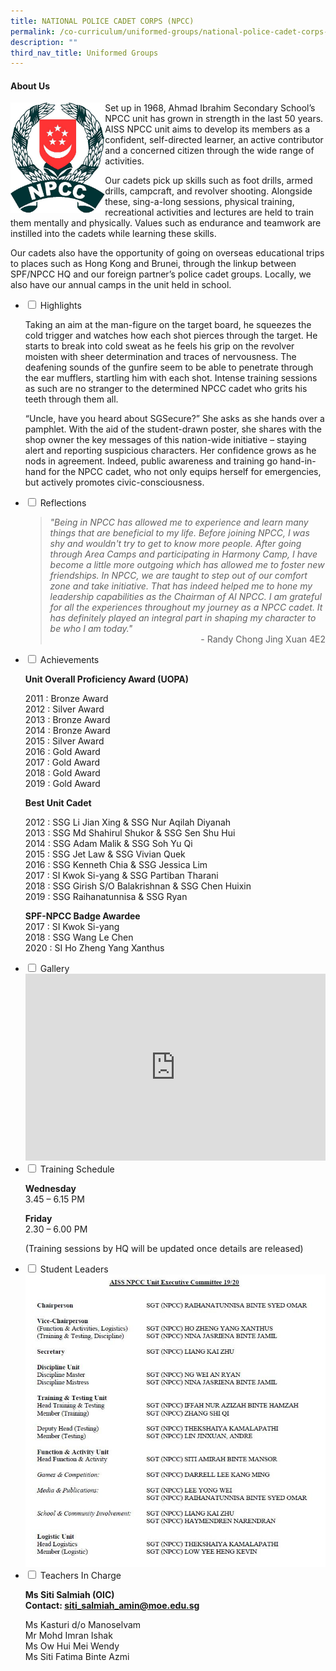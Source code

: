```yaml
---
title: NATIONAL POLICE CADET CORPS (NPCC)
permalink: /co-curriculum/uniformed-groups/national-police-cadet-corps-npcc/
description: ""
third_nav_title: Uniformed Groups
---
```


<h4><strong>About Us</strong></h4>
<img style="width: 30%;" src="/images/logo.png" align = "left"/>
<p>Set up in 1968, Ahmad Ibrahim Secondary School&rsquo;s NPCC unit has grown in strength in the last 50 years. AISS NPCC unit aims to develop its members as a confident, self-directed learner, an active contributor and a concerned citizen through the wide range of activities.</p>
<p>Our cadets pick up skills such as foot drills, armed drills, campcraft, and revolver shooting. Alongside these, sing-a-long sessions, physical training, recreational activities and lectures are held to train them mentally and physically. Values such as endurance and teamwork are instilled into the cadets while learning these skills.&nbsp;</p>
<p>Our cadets also have the opportunity of going on overseas educational trips to places such as Hong Kong and Brunei, through the linkup between SPF/NPCC HQ and our foreign partner&rsquo;s police cadet groups. Locally, we also have our annual camps in the unit held in school.</p>
<ul class="jekyllcodex_accordion">
<li><input id="accordion1" type="checkbox" /> <label for="accordion1">Highlights</label>
<div>
<p>Taking an aim at the man-figure on the target board, he squeezes the cold trigger and watches how each shot pierces through the target. He starts to break into cold sweat as he feels his grip on the revolver moisten with sheer determination and traces of nervousness. The deafening sounds of the gunfire seem to be able to penetrate through the ear mufflers, startling him with each shot. Intense training sessions as such are no stranger to the determined NPCC cadet who grits his teeth through them all.&nbsp;</p>
<p>&ldquo;Uncle, have you heard about SGSecure?&rdquo; She asks as she hands over a pamphlet. With the aid of the student-drawn poster, she shares with the shop owner the key messages of this nation-wide initiative &ndash; staying alert and reporting suspicious characters. Her confidence grows as he nods in agreement. Indeed, public awareness and training go hand-in-hand for the NPCC cadet, who not only equips herself for emergencies, but actively promotes civic-consciousness.</p>
</div>
</li>
<li><input id="accordion2" type="checkbox" /> <label for="accordion2">Reflections</label>
<div>
<blockquote>
<div><em>"Being in NPCC has allowed me to experience and learn many things that are beneficial to my life. Before joining NPCC, I was shy and wouldn't try to get to know more people. After going through Area Camps and participating in Harmony Camp, I have become a little more outgoing which has allowed me to foster new friendships. In NPCC, we are taught to step out of our comfort zone and take initiative. That has indeed helped me to hone my leadership capabilities as the Chairman of AI NPCC. I am grateful for all the experiences throughout my journey as a NPCC cadet. It has definitely played an integral part in shaping my character to be who I am today."</em></div>
<div style="text-align: right;">- Randy Chong Jing Xuan 4E2</div>
</blockquote>
</div>
</li>
<li><input id="accordion3" type="checkbox" /> <label for="accordion3">Achievements</label>
<div>
<p><strong>Unit Overall Proficiency Award (UOPA)</strong></p>
<p>2011 : Bronze Award<br />2012 : Silver Award<br />2013 : Bronze Award<br />2014 : Bronze Award<br />2015 : Silver Award<br />2016 : Gold Award<br />2017 : Gold Award<br />2018 : Gold Award<br />2019 : Gold Award</p>
<p><strong>Best Unit Cadet</strong></p>
<p>2012 : SSG Li Jian Xing &amp; SSG Nur Aqilah Diyanah<br />2013 : SSG Md Shahirul Shukor &amp; SSG Sen Shu Hui<br />2014 : SSG Adam Malik &amp; SSG Soh Yu Qi<br />2015 : SSG Jet Law &amp; SSG Vivian Quek<br />2016 : SSG Kenneth Chia &amp; SSG Jessica Lim<br />2017 : SI Kwok Si-yang &amp; SSG Partiban Tharani<br />2018 : SSG Girish S/O Balakrishnan &amp; SSG Chen Huixin<br />2019 : SSG Raihanatunnisa &amp; SSG Ryan&nbsp;</p>
<p><strong>SPF-NPCC Badge Awardee<br /></strong>2017 : SI Kwok Si-yang<br />2018 : SSG Wang Le Chen<br />2020 : SI Ho Zheng Yang Xanthus</p>
</div>
</li>
<li><input id="accordion5" type="checkbox" /> <label for="accordion5">Gallery</label>
<div>
<iframe src="https://docs.google.com/presentation/d/e/2PACX-1vSR2BwgSBFjnxREemwfIEsGbuRf08rOlZ0YXGWLHXjDjtyuJ_B-YBq-LoTEzh5IrS2l8aA9aLjm6wQv/embed?start=false&loop=false&delayms=5000" frameborder="0" width="480" height="299" allowfullscreen="true"></iframe>
</div>
</li>
<li><input id="accordion6" type="checkbox" /> <label for="accordion6">Training Schedule</label>
<div>
<p><strong>Wednesday<br /></strong>3.45 &ndash; 6.15 PM</p>
<p><strong>Friday<br /></strong>2.30 &ndash; 6.00 PM</p>
<p>(Training sessions by HQ will be updated once details are released)</p>
</div>
</li>
<li><input id="accordion7" type="checkbox" /> <label for="accordion7">Student Leaders</label>
<div>
<img src="/images/NPCC.jpg">
</div>
</li>
<li><input id="accordion8" type="checkbox" /> <label for="accordion8">Teachers In Charge</label>
<div>
<p><strong>Ms Siti Salmiah (OIC)<br /></strong><strong>Contact:&nbsp;<a href="mailto:siti_salmiah_amin@moe.edu.sg" target="">siti_salmiah_amin@moe.edu.sg</a></strong></p>
<p>Ms Kasturi d/o Manoselvam<br />Mr Mohd Imran Ishak<br />Ms Ow Hui Mei Wendy<br />Ms Siti Fatima Binte Azmi</p>
</div>
</li>
</ul>